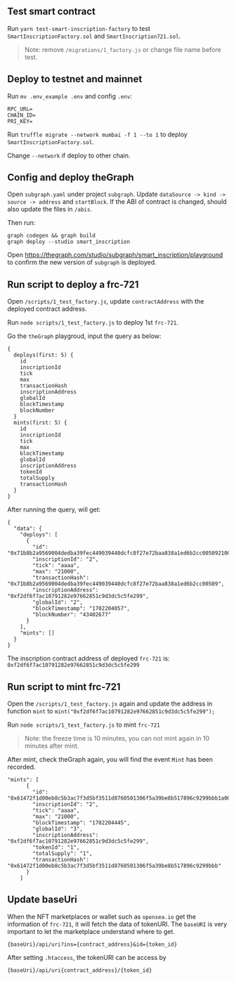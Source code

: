 ## Test smart contract
Run `yarn test-smart-inscription-factory` to test `SmartInscriptionFactory.sol` and `SmartInscription721.sol`.

> Note: remove `/migrations/1_factory.js` or change file name before test.

## Deploy to testnet and mainnet
Run `mv .env_example .env` and config `.env`:
```
RPC_URL=
CHAIN_ID=
PRI_KEY=
```

Run `truffle migrate --network mumbai -f 1 --to 1` to deploy `SmartInscriptionFactory.sol`. 

Change `--network` if deploy to other chain.

## Config and deploy theGraph
Open `subgraph.yaml` under project `subgraph`. Update `dataSource -> kind -> source -> address` and `startBlock`. If the ABI of contract is changed, should also update the files in `/abis`.

Then run:
```
graph codegen && graph build
graph deploy --studio smart_inscription
```

Open https://thegraph.com/studio/subgraph/smart_inscription/playground to confirm the new version of `subgraph` is deployed.

## Run script to deploy a frc-721

Open `/scripts/1_test_factory.js`, update `contractAddress` with the deployed contract address.

Run `node scripts/1_test_factory.js` to deploy 1st `frc-721`.

Go the `theGraph` playgroud, input the query as below:
```
{
  deploys(first: 5) {
    id
    inscriptionId
    tick
    max
    transactionHash
    inscriptionAddress
    globalId
    blockTimestamp
    blockNumber
  }
  mints(first: 5) {
    id
    inscriptionId
    tick
    max
    blockTimestamp
    globalId
    inscriptionAddress
    tokenId
    totalSupply
    transactionHash
  }
}
```

After running the query, will get:
```
{
  "data": {
    "deploys": [
      {
        "id": "0x71b8b2a9569004dedba39fec449039440dcfc8f27e72baa838a1ed6b2cc0050921000000",
        "inscriptionId": "2",
        "tick": "aaaa",
        "max": "21000",
        "transactionHash": "0x71b8b2a9569004dedba39fec449039440dcfc8f27e72baa838a1ed6b2cc00509",
        "inscriptionAddress": "0xf2df6f7ac10791282e97662851c9d3dc5c5fe299",
        "globalId": "2",
        "blockTimestamp": "1702204057",
        "blockNumber": "43402677"
      }
    ],
    "mints": []
  }
}
```

The inscription contract address of deployed `frc-721` is: `0xf2df6f7ac10791282e97662851c9d3dc5c5fe299`

## Run script to mint frc-721
Open the `/scripts/1_test_factory.js` again and update the address in function `mint` to `mint("0xf2df6f7ac10791282e97662851c9d3dc5c5fe299");`

Run `node scripts/1_test_factory.js` to mint `frc-721`

> Note: the freeze time is 10 minutes, you can not mint again in 10 minutes after mint.

After mint, check theGraph again, you will find the event `Mint` has been recorded.
```
"mints": [
      {
        "id": "0x61472f1d00eb8c5b3ac7f3d5bf3511d8760501306f5a39be8b517896c9299bbb1a000000",
        "inscriptionId": "2",
        "tick": "aaaa",
        "max": "21000",
        "blockTimestamp": "1702204445",
        "globalId": "3",
        "inscriptionAddress": "0xf2df6f7ac10791282e97662851c9d3dc5c5fe299",
        "tokenId": "1",
        "totalSupply": "1",
        "transactionHash": "0x61472f1d00eb8c5b3ac7f3d5bf3511d8760501306f5a39be8b517896c9299bbb"
      }
    ]
```

## Update baseUri
When the NFT marketplaces or wallet such as `opensea.io` get the information of `frc-721`, it will fetch the data of tokenURI. The `baseURI` is very important to let the marketplace understand where to get.

```
{baseUri}/api/uri?ins={contract_address}&id={token_id}
```

After setting `.htaccess`, the tokenURI can be access by
```
{baseUri}/api/uri{contract_address}/{token_id}
```